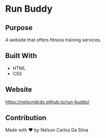 # Run Buddy

## Purpose
A website that offers fitness training services.

## Built With
* HTML
* CSS

## Website
https://nelsondcds.github.io/run-buddy/

## Contribution
Made with ❤️ by Nelson Carlos Da Silva
